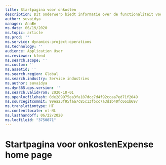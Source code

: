 ```yaml
---
title: Startpagina voor onkosten
description: Dit onderwerp biedt informatie over de functionaliteit voor onkosten in Project Operations.
author: suvaidya
manager: AnnBe
ms.date: 06/19/2020
ms.topic: article
ms.prod: ''
ms.service: dynamics-project-operations
ms.technology: ''
audience: Application User
ms.reviewer: kfend
ms.search.scope: ''
ms.custom: ''
ms.assetid: ''
ms.search.region: Global
ms.search.industry: Service industries
ms.author: suvaidya
ms.dyn365.ops.version: ''
ms.search.validFrom: 2020-10-01
ms.openlocfilehash: 0de289975ea3fa107dcc7d4f92ccaa7ed71f2049
ms.sourcegitcommit: 99ea23f95faa7c85c13fbcc7a3d1b40fc661b697
ms.translationtype: HT
ms.contentlocale: nl-NL
ms.lasthandoff: 06/22/2020
ms.locfileid: "3750871"
---
```

# <a name="expense-home-page"></a><span data-ttu-id="e36a5-103">Startpagina voor onkosten</span><span class="sxs-lookup"><span data-stu-id="e36a5-103">Expense home page</span></span>

